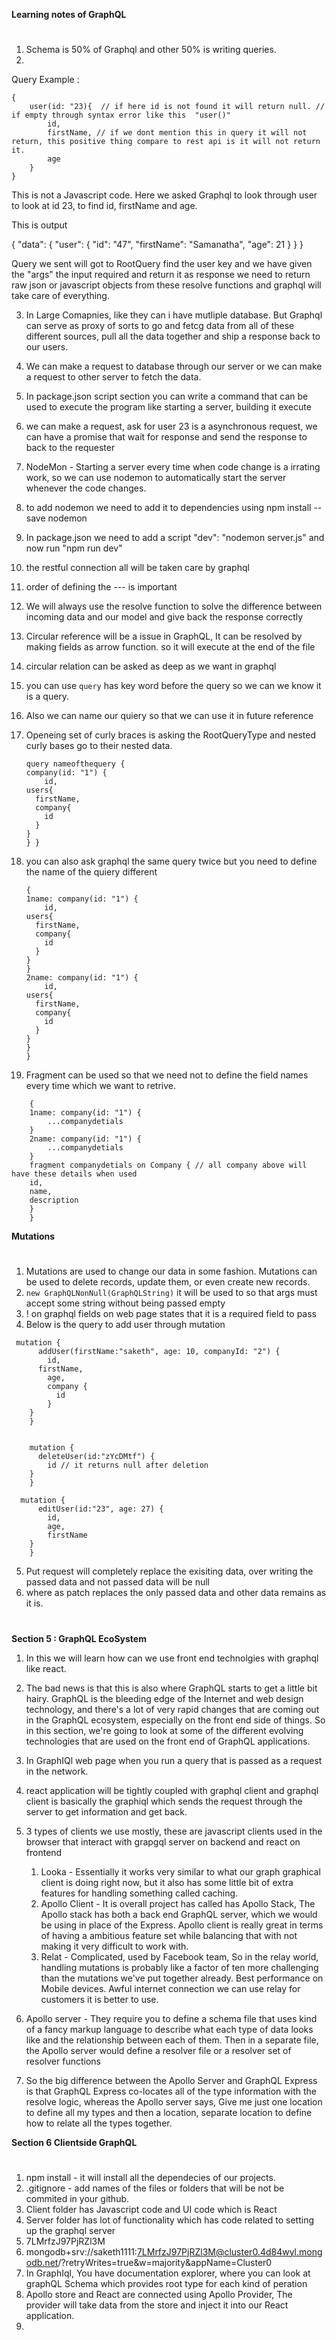 **Learning notes of GraphQL**
#
1. Schema is 50% of Graphql and other 50% is writing queries.
2. 
Query Example : 
```
{
    user(id: "23){  // if here id is not found it will return null. // if empty through syntax error like this  "user()"
        id,
        firstName, // if we dont mention this in query it will not return, this positive thing compare to rest api is it will not return it.
        age
    }
}
```
This is not a Javascript code. Here we asked Graphql to look through user to look at id 23, to find id, firstName and age.

This is output

{
  "data": {
    "user": {
      "id": "47",
      "firstName": "Samanatha",
      "age": 21
    }
  }
}

Query we sent will got to RootQuery find the user key and we have given the "args" the input required and return it as response
we need to return raw json or javascript objects from these resolve functions and graphql will take care of everything.

3. In Large Comapnies, like they can i have mutliple database. But Graphql can serve as proxy of sorts to go and fetcg
data from all of these different sources, pull all the data together and ship a response back to our users.

4. We can make a request to database through our server or we can make a request to other server to fetch the data.
5. In package.json script section you can write a command that can be used to execute the program like starting a server, building it execute
6. we can make a request, ask for user 23 is a asynchronous request, we can have a promise that wait for response and send the response to back to the requester
7. NodeMon - Starting a server every time when code change is a irrating work, so we can use nodemon to automatically start the server
whenever the code changes.
8. to add nodemon we need to add it to dependencies using npm install --save nodemon
9. In package.json we need to add a script "dev": "nodemon server.js" and now run "npm run dev"
10. the restful connection all will be taken care by graphql
11. order of defining the --- is important
12. We will always use the resolve function to solve the difference between incoming data and our model and give back the response correctly

13. Circular reference will be a issue in GraphQL, It can be resolved by making fields as arrow function. so it will execute at the end of the file
14. circular relation can be asked as deep as we want in graphql

    
15. you can use `query` has key word before the query so we can we know it is a query.
16. Also we can name our quiery so that we can use it in future reference
17. Openeing set of curly braces is asking the RootQueryType and nested curly bases go to their nested data.
    ```
    query nameofthequery {
    company(id: "1") {
        id,
    users{
      firstName,
      company{
        id
      }
    }
    } }
    ```
18. you can also ask graphql the same query twice but you need to define the name of the quiery different
    ```
    {
    1name: company(id: "1") {
        id,
    users{
      firstName,
      company{
        id
      }
    }
    }
    2name: company(id: "1") {
        id,
    users{
      firstName,
      company{
        id
      }
    }
    }
    }
    ```
19. Fragment can be used so that we need not to define the field names every time which we want to retrive.

```
    {
    1name: company(id: "1") {
        ...companydetials
    }
    2name: company(id: "1") {
        ...companydetials
    }
    fragment companydetials on Company { // all company above will have these details when used
    id,
    name,
    description
    }
    }
```

**Mutations**
#
1. Mutations are used to change our data in some fashion.
Mutations can be used to delete records, update them, or even create new records.
2. `new GraphQLNonNull(GraphQLString)` it will be used to so that args must accept some string without being passed empty
3. ! on graphql fields on web page states that it is a required field to pass
4. Below is the query to add user through mutation
```
 mutation {
      addUser(firstName:"saketh", age: 10, companyId: "2") {
        id,
      firstName,
        age,
        company {
          id
        }
    }
    }

```
```

    mutation {
      deleteUser(id:"zYcDMtf") {
    	id // it returns null after deletion
    }
    }
```
```
  mutation {
      editUser(id:"23", age: 27) {
        id,
        age,
        firstName
    }
    }
```
5. Put request will completely replace the exisiting data, over writing the passed data and not passed data will be null
6. where as patch replaces the only passed data and other data remains as it is.
#

**Section 5 : GraphQL EcoSystem**

1. In this we will learn how can we use front end technolgies with graphql like react.
2. The bad news is that this is also where GraphQL starts to get a little bit hairy.
GraphQL is the bleeding edge of the Internet and web design technology, and there's a lot of very rapid changes that are coming out in the GraphQL ecosystem, especially on the front end side of things. So in this section, we're going to look at some of the different evolving technologies that are used on the front end of GraphQL applications.
3. In GraphIQl web page when you run a query that is passed as a request in the network.
4. react application will be tightly coupled with graphql client and graphql client is basically the graphiql which sends the request through the server to get information and get back.
5. 3 types of clients we use mostly, these are javascript clients used in the browser that interact with grapgql server on backend and react on frontend
   1. Looka - Essentially it works very similar to what our graph graphical client is doing right now, but it also
has some little bit of extra features for handling something called caching.
    2. Apollo Client - It is overall project has called has Apollo Stack, The Apollo stack has both a back end GraphQL server, which we would be using in place of the Express. Apollo client is really great in terms of having a ambitious feature set while balancing that with not
making it very difficult to work with.
    3. Relat - Complicated, used by Facebook team, So in the relay world, handling mutations is probably like a factor of ten more challenging than the
mutations we've put together already. Best performance on Mobile devices. Awful internet connection we can use relay for customers it is better to use.

6. Apollo server - They require you to define a schema file that uses kind of a fancy markup language to describe what
each type of data looks like and the relationship between each of them. Then in a separate file, the Apollo server would define a resolver file or a resolver set of resolver functions

7. So the big difference between the Apollo Server and GraphQL Express is that GraphQL Express co-locates
all of the type information with the resolve logic, whereas the Apollo server says, Give me just one
location to define all my types and then a location, separate location to define how to relate all
the types together.



**Section 6 Clientside GraphQL** 
#

1. npm install - it will install all the dependecies of our projects.
2. .gitignore - add names of the files or folders that will be not be commited in your github.
3. Client folder has Javascript code and UI code which is React
4. Server folder has lot of functionality which has code related to setting up the graphql server
5. 7LMrfzJ97PjRZl3M
6. mongodb+srv://saketh1111:7LMrfzJ97PjRZl3M@cluster0.4d84wyl.mongodb.net/?retryWrites=true&w=majority&appName=Cluster0
7. In GraphIql, You have documentation explorer, where you can look at graphQL Schema which provides root type for each kind of peration
8. Apollo store and React are connected using Apollo Provider, The provider will take data from the store and inject it into our React application.
9. 




